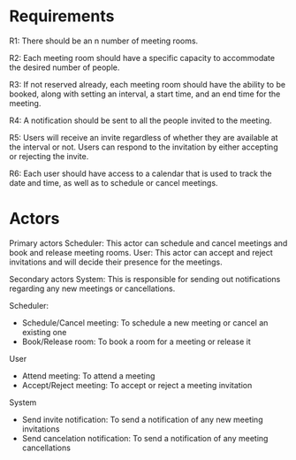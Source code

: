 # Requirements
R1: There should be an n number of meeting rooms.

R2: Each meeting room should have a specific capacity to accommodate the desired number of people.

R3: If not reserved already, each meeting room should have the ability to be booked, along with setting an interval, a start time, and an end time for the meeting.

R4: A notification should be sent to all the people invited to the meeting.

R5: Users will receive an invite regardless of whether they are available at the interval or not. Users can respond to the invitation by either accepting or rejecting the invite.

R6: Each user should have access to a calendar that is used to track the date and time, as well as to schedule or cancel meetings.


# Actors

Primary actors 
    Scheduler: This actor can schedule and cancel meetings and book and release meeting rooms.
    User: This actor can accept and reject invitations and will decide their presence for the meetings.

Secondary actors
    System: This is responsible for sending out notifications regarding any new meetings or cancellations.


Scheduler:
 - Schedule/Cancel meeting: To schedule a new meeting or cancel an existing one
 - Book/Release room: To book a room for a meeting or release it

User
 - Attend meeting: To attend a meeting
 - Accept/Reject meeting: To accept or reject a meeting invitation

System
 - Send invite notification: To send a notification of any new meeting invitations
 - Send cancelation notification: To send a notification of any meeting cancellations
